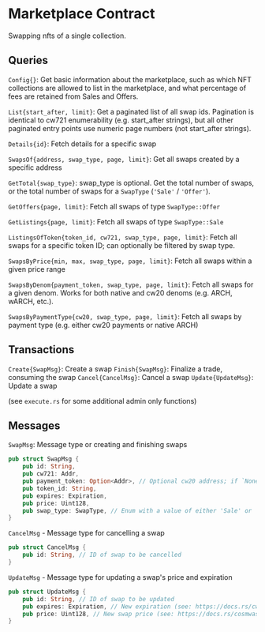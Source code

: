 # Marketplace Contract
Swapping nfts of a single collection.

## Queries
`Config{}`: Get basic information about the marketplace, such as which NFT collections are allowed to list in the marketplace, and what percentage of fees are retained from Sales and Offers.

`List{start_after, limit}`: Get a paginated list of all swap ids. Pagination is identical to cw721 enumerability (e.g. start_after strings), but all other paginated entry points use numeric page numbers (not start_after strings).

`Details{id}`: Fetch details for a specific swap

`SwapsOf{address, swap_type, page, limit}`: Get all swaps created by a specific address

`GetTotal{swap_type}`: swap_type is optional. Get the total number of swaps, or the total number of swaps for a `SwapType` (`'Sale'` / `'Offer'`).

`GetOffers{page, limit}`: Fetch all swaps of type `SwapType::Offer`

`GetListings{page, limit}`: Fetch all swaps of type `SwapType::Sale`

`ListingsOfToken{token_id, cw721, swap_type, page, limit}`: Fetch all swaps for a specific token ID; can optionally be filtered by swap type.

`SwapsByPrice{min, max, swap_type, page, limit}`: Fetch all swaps within a given price range

`SwapsByDenom{payment_token, swap_type, page, limit}`: Fetch all swaps for a given denom. Works for both native and cw20 denoms (e.g. ARCH, wARCH, etc.).

`SwapsByPaymentType{cw20, swap_type, page, limit}`: Fetch all swaps by payment type (e.g. either cw20 payments or native ARCH)

## Transactions
`Create{SwapMsg}`: Create a swap
`Finish{SwapMsg}`: Finalize a trade, consuming the swap
`Cancel{CancelMsg}`: Cancel a swap
`Update{UpdateMsg}`: Update a swap

(see `execute.rs` for some additional admin only functions)

## Messages
`SwapMsg`: Message type or creating and finishing swaps
```rs
pub struct SwapMsg {
    pub id: String,
    pub cw721: Addr,
    pub payment_token: Option<Addr>, // Optional cw20 address; if `None` create swap for `aarch`
    pub token_id: String,
    pub expires: Expiration,
    pub price: Uint128,
    pub swap_type: SwapType, // Enum with a value of either 'Sale' or 'Offer'
}
```
`CancelMsg` - Message type for cancelling a swap
```rs
pub struct CancelMsg {
    pub id: String, // ID of swap to be cancelled
}
```
`UpdateMsg` - Message type for updating a swap's price and expiration
```rs
pub struct UpdateMsg {
    pub id: String, // ID of swap to be updated
    pub expires: Expiration, // New expiration (see: https://docs.rs/cw20/latest/cw20/enum.Expiration.html)
    pub price: Uint128, // New swap price (see: https://docs.rs/cosmwasm-std/latest/cosmwasm_std/struct.Uint128.html)
}
```